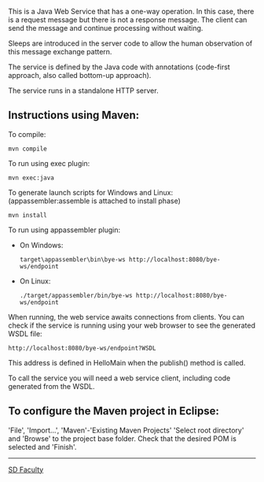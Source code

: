 This is a Java Web Service that has a one-way operation.
In this case, there is a request message but there is not a response message.
The client can send the message and continue processing without waiting.

Sleeps are introduced in the server code to allow the human observation
of this message exchange pattern.

The service is defined by the Java code with annotations
(code-first approach, also called bottom-up approach).

The service runs in a standalone HTTP server.


## Instructions using Maven:

To compile: 
```
mvn compile
```

To run using exec plugin: 
```
mvn exec:java
```

To generate launch scripts for Windows and Linux:
  (appassembler:assemble is attached to install phase)
```
mvn install
```

To run using appassembler plugin:
- On Windows:
  ```
  target\appassembler\bin\bye-ws http://localhost:8080/bye-ws/endpoint
  ```
- On Linux:
  ```
  ./target/appassembler/bin/bye-ws http://localhost:8080/bye-ws/endpoint
  ```


When running, the web service awaits connections from clients.
You can check if the service is running using your web browser 
to see the generated WSDL file:

```
http://localhost:8080/bye-ws/endpoint?WSDL
```

This address is defined in HelloMain when the publish() method is called.

To call the service you will need a web service client,
including code generated from the WSDL.


## To configure the Maven project in Eclipse:


'File', 'Import...', 'Maven'-'Existing Maven Projects'
'Select root directory' and 'Browse' to the project base folder.
Check that the desired POM is selected and 'Finish'.


----
[SD Faculty](mailto:leic-sod@disciplinas.tecnico.ulisboa.pt)
